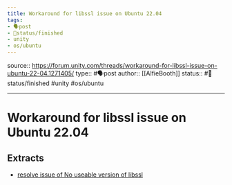```yaml
---
title: Workaround for libssl issue on Ubuntu 22.04
tags:
- 🗣️post
- 🚦status/finished
- unity
- os/ubuntu
---
```


source:: https://forum.unity.com/threads/workaround-for-libssl-issue-on-ubuntu-22-04.1271405/
type:: #🗣️post
author:: [[AlfieBooth]]
status:: #🚦status/finished
#unity #os/ubuntu 

---

# Workaround for libssl issue on Ubuntu 22.04

## Extracts

- [resolve issue of No useable version of libssl](/Extracts/resolve%20issue%20of%20No%20useable%20version%20of%20libssl.md)
